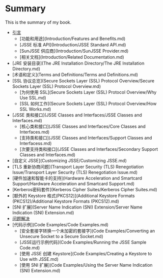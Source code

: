 # Summary

This is the summary of my book.

* [引言](Introduction/Introduction.md)
	* [功能和用途](Introduction/Features and Benefits.md)
	* [JSSE 标准 API](Introduction/JSSE Standard API.md)
	* [SunJSSE 供应商](Introduction/SunJSSE Provider.md)
	* [相关文档](Introduction/Related Documentation.md)
* [JRE 安装目录](The JRE Installation Directory/The JRE Installation Directory.md)
* [术语和定义](Terms and Definitions/Terms and Definitions.md)
* [SSL 协议总览](Secure Sockets Layer (SSL) Protocol Overview/Secure Sockets Layer (SSL) Protocol Overview.md)
	* [为何使用 SSL](Secure Sockets Layer (SSL) Protocol Overview/Why Use SSL.md)
	* [SSL 如何工作](Secure Sockets Layer (SSL) Protocol Overview/How SSL Works.md)
* [JSSE 类和接口](JSSE Classes and Interfaces/JSSE Classes and Interfaces.md)
	* [核心类和接口](JSSE Classes and Interfaces/Core Classes and Interfaces.md)
	* [支持类和接口](JSSE Classes and Interfaces/Support Classes and Interfacess.md)
	* [次要支持类和接口](JSSE Classes and Interfaces/Secondary Support Classes and Interfaces.md)
* [自定义 JSSE](Customizing JSSE/Customizing JSSE.md)
* [TLS 重新协商问题](Transport Layer Security (TLS) Renegotiation Issue/Transport Layer Security (TLS) Renegotiation Issue.md)
* [硬件加速和智能卡的支持](Hardware Acceleration and Smartcard Support/Hardware Acceleration and Smartcard Support.md)
* [Kerberos密码套件](Kerberos Cipher Suites/Kerberos Cipher Suites.md)
* [额外的 Keystore 格式(PKCS12)](Additional Keystore Formats (PKCS12)/Additional Keystore Formats (PKCS12).md)
* [SNI 扩展](Server Name Indication (SNI) Extension/Server Name Indication (SNI) Extension.md)
* [问题解决](Troubleshooting/Troubleshooting.md)
* [代码示例](Code Examples/Code Examples.md)
	* [安全套接字转换一个未加密的套接字](Code Examples/Converting an Unsecure Socket to a Secure Socket.md)
	* [JSSE运行示例代码](Code Examples/Running the JSSE Sample Code.md)
	* [使用 JSSE 创建 Keystore](Code Examples/Creating a Keystore to Use with JSSE.md)
	* [使用 SNI 扩展](Code Examples/Using the Server Name Indication (SNI) Extension.md)
